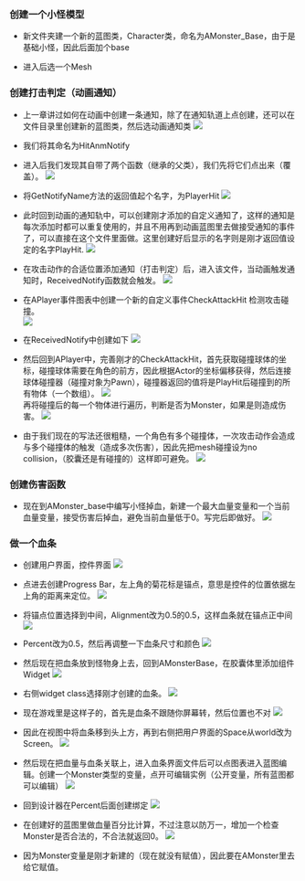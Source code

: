 ### 创建一个小怪模型
* 新文件夹建一个新的蓝图类，Character类，命名为AMonster_Base，由于是基础小怪，因此后面加个base

* 进入后选一个Mesh

### 创建打击判定（动画通知）
* 上一章讲过如何在动画中创建一条通知，除了在通知轨道上点创建，还可以在文件目录里创建新的蓝图类，然后选动画通知类
![](./img/06.1.png)

* 我们将其命名为HitAnmNotify
* 进入后我们发现其自带了两个函数（继承的父类），我们先将它们点出来（覆盖）。
![](./img/06.2.jpg)

* 将GetNotifyName方法的返回值起个名字，为PlayerHit
![](./img/06.3.jpg)

* 此时回到动画的通知轨中，可以创建刚才添加的自定义通知了，这样的通知是每次添加时都可以重复使用的，并且不用再到动画蓝图里去做接受通知的事件了，可以直接在这个文件里面做。这里创建好后显示的名字则是刚才返回值设定的名字PlayHit.
![](./img/06.4.jpg)

* 在攻击动作的合适位置添加通知（打击判定）后，进入该文件，当动画触发通知时，ReceivedNotify函数就会触发。
![](./img/06.5.jpg)

* 在APlayer事件图表中创建一个新的自定义事件CheckAttackHit 检测攻击碰撞。  
![](./img/06.6.jpg)

* 在ReceivedNotify中创建如下
![](./img/06.7.jpg)

* 然后回到APlayer中，完善刚才的CheckAttackHit，首先获取碰撞球体的坐标，碰撞球体需要在角色的前方，因此根据Actor的坐标偏移获得，然后连接球体碰撞器（碰撞对象为Pawn），碰撞器返回的值将是PlayHit后碰撞到的所有物体（一个数组）。
![](./img/06.9.jpg)  
再将碰撞后的每一个物体进行遍历，判断是否为Monster，如果是则造成伤害。
![](./img/06.10.jpg)

* 由于我们现在的写法还很粗糙，一个角色有多个碰撞体，一次攻击动作会造成与多个碰撞体的触发（造成多次伤害），因此先把mesh碰撞设为no collision，（胶囊还是有碰撞的）这样即可避免。
![](./img/06.8.jpg)

### 创建伤害函数

* 现在到AMonster_base中编写小怪掉血，新建一个最大血量变量和一个当前血量变量，接受伤害后掉血，避免当前血量低于0。写完后即做好。
![](./img/06.11.jpg)

### 做一个血条
* 创建用户界面，控件界面
![](./img/06.12.jpg)

* 点进去创建Progress Bar，左上角的菊花标是锚点，意思是控件的位置依据左上角的距离来定位。
![](./img/06.13.jpg)

* 将锚点位置选择到中间，Alignment改为0.5的0.5，这样血条就在锚点正中间
![](./img/06.14.jpg)

* Percent改为0.5，然后再调整一下血条尺寸和颜色
![](./img/06.15.jpg)

* 然后现在把血条放到怪物身上去，回到AMonsterBase，在胶囊体里添加组件 Widget
![](./img/06.16.jpg)

* 右侧widget class选择刚才创建的血条。
![](./img/06.17.jpg)

* 现在游戏里是这样子的，首先是血条不跟随你屏幕转，然后位置也不对
![](./img/06.18.jpg)

* 因此在视图中将血条移到头上方，再到右侧把用户界面的Space从world改为Screen。
![](./img/06.19.jpg)

* 然后现在把血量与血条关联上，进入血条界面文件后可以点图表进入蓝图编辑。创建一个Monster类型的变量，点开可编辑实例（公开变量，所有蓝图都可以编辑）
![](./img/06.20.jpg)

* 回到设计器在Percent后面创建绑定
![](./img/06.21.jpg)

* 在创建好的蓝图里做血量百分比计算，不过注意以防万一，增加一个检查Monster是否合法的，不合法就返回0。
![](./img/06.22.jpg)

* 因为Monster变量是刚才新建的（现在就没有赋值），因此要在AMonster里去给它赋值。
